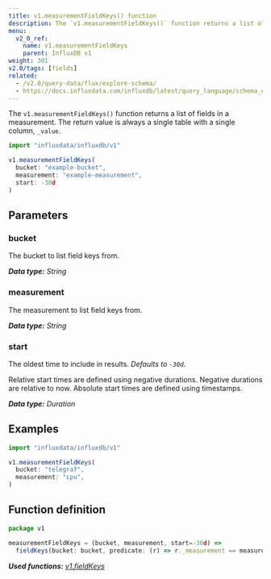 ```yaml
---
title: v1.measurementFieldKeys() function
description: The `v1.measurementFieldKeys()` function returns a list of fields in a measurement.
menu:
  v2_0_ref:
    name: v1.measurementFieldKeys
    parent: InfluxDB v1
weight: 301
v2.0/tags: [fields]
related:
  - /v2.0/query-data/flux/explore-schema/
  - https://docs.influxdata.com/influxdb/latest/query_language/schema_exploration#show-field-keys, SHOW FIELD KEYS in InfluxQL
---
```


The `v1.measurementFieldKeys()` function returns a list of fields in a measurement.
The return value is always a single table with a single column, `_value`.

```js
import "influxdata/influxdb/v1"

v1.measurementFieldKeys(
  bucket: "example-bucket",
  measurement: "example-measurement",
  start: -30d
)
```

## Parameters

### bucket
The bucket to list field keys from.

_**Data type:** String_

### measurement
The measurement to list field keys from.

_**Data type:** String_

### start
The oldest time to include in results.
_Defaults to `-30d`._

Relative start times are defined using negative durations.
Negative durations are relative to now.
Absolute start times are defined using timestamps.

_**Data type:** Duration_

## Examples
```js
import "influxdata/influxdb/v1"

v1.measurementFieldKeys(
  bucket: "telegraf",
  measurement: "cpu",
)
```

## Function definition
```js
package v1

measurementFieldKeys = (bucket, measurement, start=-30d) =>
  fieldKeys(bucket: bucket, predicate: (r) => r._measurement == measurement, start: start)
```

_**Used functions:**
[v1.fieldKeys](/v2.0/reference/flux/stdlib/influxdb-v1/fieldkeys/)_
